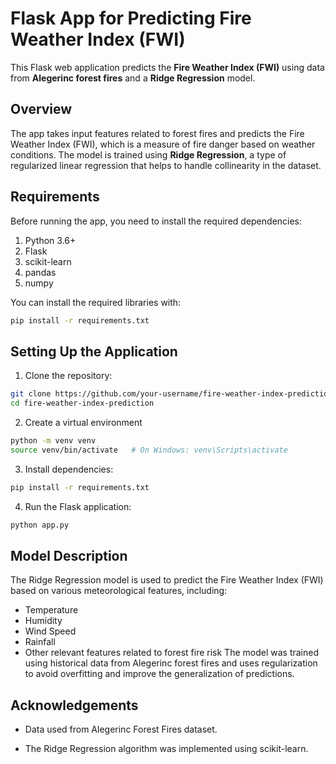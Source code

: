 # Flask App for Predicting Fire Weather Index (FWI)

This Flask web application predicts the **Fire Weather Index (FWI)** using data from **Alegerinc forest fires** and a **Ridge Regression** model.

## Overview

The app takes input features related to forest fires and predicts the Fire Weather Index (FWI), which is a measure of fire danger based on weather conditions. The model is trained using **Ridge Regression**, a type of regularized linear regression that helps to handle collinearity in the dataset.

## Requirements

Before running the app, you need to install the required dependencies:

1. Python 3.6+
2. Flask
3. scikit-learn
4. pandas
5. numpy

You can install the required libraries with:

```bash
pip install -r requirements.txt
```

## Setting Up the Application
1. Clone the repository:
```bash
git clone https://github.com/your-username/fire-weather-index-prediction.git
cd fire-weather-index-prediction
```

2. Create a virtual environment
```bash
python -m venv venv
source venv/bin/activate   # On Windows: venv\Scripts\activate
```

3. Install dependencies:
```bash
pip install -r requirements.txt
```

4. Run the Flask application:
```bash
python app.py
```


## Model Description
The Ridge Regression model is used to predict the Fire Weather Index (FWI) based on various meteorological features, including:
* Temperature
* Humidity
* Wind Speed
* Rainfall
* Other relevant features related to forest fire risk
The model was trained using historical data from Alegerinc forest fires and uses regularization to avoid overfitting and improve the generalization of predictions.

## Acknowledgements
* Data used from Alegerinc Forest Fires dataset.

* The Ridge Regression algorithm was implemented using scikit-learn.
